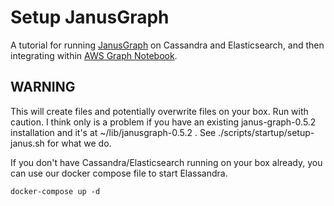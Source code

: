 # Setup JanusGraph
A tutorial for running [JanusGraph](https://janusgraph.org/) on Cassandra and Elasticsearch, and then integrating within [AWS Graph Notebook](https://github.com/aws/graph-notebook).

## WARNING
This will create files and potentially overwrite files on your box. Run with caution.
I think only is a problem if you have an existing janus-graph-0.5.2 installation and it's at ~/lib/janusgraph-0.5.2 . See ./scripts/startup/setup-janus.sh for what we do.

If you don't have Cassandra/Elasticsearch running on your box already, you can use our docker compose file to start Elassandra.

```
docker-compose up -d
```


